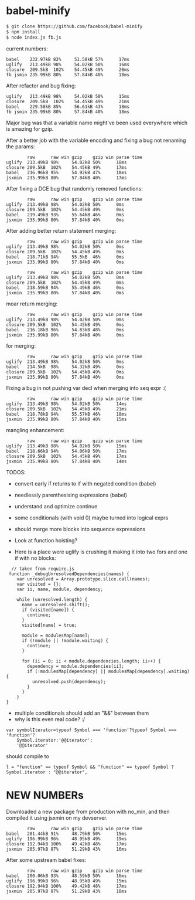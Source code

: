 # babel-minify

```sh
$ git clone https://github.com/facebook/babel-minify
$ npm install
$ node index.js fb.js
```


current numbers:
```
babel    232.97kB 82%     51.58kB 57%      17ms
uglify   213.49kB 98%     54.02kB 50%      16ms
closure  209.5kB  102%    54.45kB 49%      20ms
fb jsmin 235.99kB 80%     57.84kB 40%      18ms
```

After refactor and bug fixing:
```
uglify   213.49kB 98%     54.02kB 50%      15ms
closure  209.5kB  102%    54.45kB 49%      21ms
babel    229.58kB 85%     56.61kB 43%      18ms
fb jsmin 235.99kB 80%     57.84kB 40%      18ms
```

Major bug was that a variable name might've been used everywhere which is amazing for gzip.

After a better job with the variable encoding and fixing a bug not renaming the params:
```
        raw      raw win gzip    gzip win parse time
uglify  213.49kB 98%     54.02kB 50%      18ms
closure 209.5kB  102%    54.45kB 49%      17ms
babel   216.96kB 95%     54.92kB 47%      18ms
jsxmin  235.99kB 80%     57.84kB 40%      17ms
```

After fixing a DCE bug that randomly removed functions:
```
        raw      raw win gzip    gzip win parse time
uglify  213.49kB 98%     54.02kB 50%      0ms
closure 209.5kB  102%    54.45kB 49%      0ms
babel   219.49kB 93%     55.64kB 46%      0ms
jsxmin  235.99kB 80%     57.84kB 40%      0ms
```

After adding better return statement merging:
```
        raw      raw win gzip    gzip win parse time
uglify  213.49kB 98%     54.02kB 50%      0ms
closure 209.5kB  102%    54.45kB 49%      0ms
babel   218.71kB 94%     55.5kB  46%      0ms
jsxmin  235.99kB 80%     57.84kB 40%      0ms
```

```
        raw      raw win gzip    gzip win parse time
uglify  213.49kB 98%     54.02kB 50%      0ms
closure 209.5kB  102%    54.45kB 49%      0ms
babel   218.59kB 94%     55.49kB 46%      0ms
jsxmin  235.99kB 80%     57.84kB 40%      0ms
```

moar return merging:
```
        raw      raw win gzip    gzip win parse time
uglify  213.49kB 98%     54.02kB 50%      0ms
closure 209.5kB  102%    54.45kB 49%      0ms
babel   216.18kB 96%     54.83kB 48%      0ms
jsxmin  235.99kB 80%     57.84kB 40%      0ms
```

for merging:
```
        raw      raw win gzip    gzip win parse time
uglify  213.49kB 98%     54.02kB 50%      0ms
babel   214.5kB  98%     54.32kB 49%      0ms
closure 209.5kB  102%    54.45kB 49%      0ms
jsxmin  235.99kB 80%     57.84kB 40%      0ms
```

Fixing a bug in not pushing var decl when merging into seq expr :(
```
        raw      raw win gzip    gzip win parse time
uglify  213.49kB 98%     54.02kB 50%      14ms
closure 209.5kB  102%    54.45kB 49%      21ms
babel   218.78kB 94%     55.57kB 46%      18ms
jsxmin  235.99kB 80%     57.84kB 40%      15ms
```


mangling enhancement:
```
        raw      raw win gzip    gzip win parse time
uglify  213.49kB 98%     54.02kB 50%      15ms
babel   218.66kB 94%     54.06kB 50%      17ms
closure 209.5kB  102%    54.45kB 49%      17ms
jsxmin  235.99kB 80%     57.84kB 40%      14ms
```

TODOS:


- convert early if returns to if with negated condition (babel)
- needlessly parenthesising expressions (babel)
- understand and optimize continue
- some conditionals (with void 0) maybe turned into logical exprs
- should merge more blocks into sequence expressions
- Look at function hoisting?

- Here is a place were uglify is crushing it making it into two fors and one if with no blocks:

```
  // taken from require.js
 function _debugUnresolvedDependencies(names) {
    var unresolved = Array.prototype.slice.call(names);
    var visited = {};
    var ii, name, module, dependency;

    while (unresolved.length) {
      name = unresolved.shift();
      if (visited[name]) {
        continue;
      }
      visited[name] = true;

      module = modulesMap[name];
      if (!module || !module.waiting) {
        continue;
      }

      for (ii = 0; ii < module.dependencies.length; ii++) {
        dependency = module.dependencies[ii];
        if (!modulesMap[dependency] || modulesMap[dependency].waiting) {
          unresolved.push(dependency);
        }
      }
    }
}
```

- multiple conditionals should add an "&&" between them
- why is this even real code? :/
```
var symbolIterator=typeof Symbol === 'function'?typeof Symbol === 'function'?
    Symbol.iterator:'@@iterator':
    '@@iterator'
```

should compile to

```
l = "function" == typeof Symbol && "function" == typeof Symbol ? Symbol.iterator : "@@iterator",
```




# NEW NUMBERs

Downloaded a new package from production with no_min, and then compiled it using jsxmin on my devserver.

```
        raw      raw win gzip    gzip win parse time
babel   201.44kB 91%     48.79kB 50%      15ms
uglify  196.99kB 96%     48.95kB 49%      19ms
closure 192.94kB 100%    49.42kB 48%      17ms
jsxmin  205.97kB 87%     51.29kB 43%      16ms
```

After some upstream babel fixes:
```
        raw      raw win gzip    gzip win parse time
babel   200.06kB 93%     48.59kB 50%      16ms
uglify  196.99kB 96%     48.95kB 49%      15ms
closure 192.94kB 100%    49.42kB 48%      17ms
jsxmin  205.97kB 87%     51.29kB 43%      18ms
```